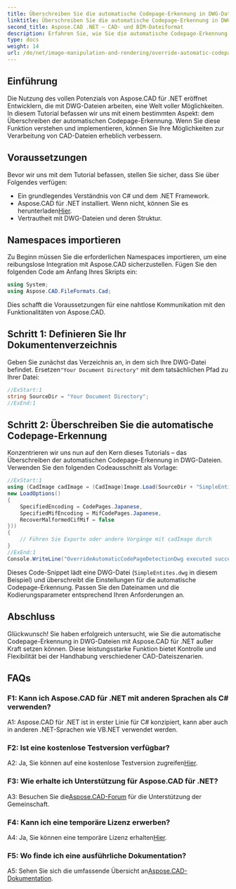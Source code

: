 ```yaml
---
title: Überschreiben Sie die automatische Codepage-Erkennung in DWG-Dateien – Aspose.CAD-Tutorial
linktitle: Überschreiben Sie die automatische Codepage-Erkennung in DWG-Dateien
second_title: Aspose.CAD .NET – CAD- und BIM-Dateiformat
description: Erfahren Sie, wie Sie die automatische Codepage-Erkennung in DWG-Dateien mit Aspose.CAD für .NET außer Kraft setzen. Erweitern Sie mühelos Ihre CAD-Dateiverarbeitungsfunktionen.
type: docs
weight: 14
url: /de/net/image-manipulation-and-rendering/override-automatic-codepage-detection-in-dwg/
---
```

## Einführung

Die Nutzung des vollen Potenzials von Aspose.CAD für .NET eröffnet Entwicklern, die mit DWG-Dateien arbeiten, eine Welt voller Möglichkeiten. In diesem Tutorial befassen wir uns mit einem bestimmten Aspekt: dem Überschreiben der automatischen Codepage-Erkennung. Wenn Sie diese Funktion verstehen und implementieren, können Sie Ihre Möglichkeiten zur Verarbeitung von CAD-Dateien erheblich verbessern.

## Voraussetzungen

Bevor wir uns mit dem Tutorial befassen, stellen Sie sicher, dass Sie über Folgendes verfügen:

- Ein grundlegendes Verständnis von C# und dem .NET Framework.
-  Aspose.CAD für .NET installiert. Wenn nicht, können Sie es herunterladen[Hier](https://releases.aspose.com/cad/net/).
- Vertrautheit mit DWG-Dateien und deren Struktur.

## Namespaces importieren

Zu Beginn müssen Sie die erforderlichen Namespaces importieren, um eine reibungslose Integration mit Aspose.CAD sicherzustellen. Fügen Sie den folgenden Code am Anfang Ihres Skripts ein:

```csharp
using System;
using Aspose.CAD.FileFormats.Cad;
```

Dies schafft die Voraussetzungen für eine nahtlose Kommunikation mit den Funktionalitäten von Aspose.CAD.

## Schritt 1: Definieren Sie Ihr Dokumentenverzeichnis

 Geben Sie zunächst das Verzeichnis an, in dem sich Ihre DWG-Datei befindet. Ersetzen`"Your Document Directory"` mit dem tatsächlichen Pfad zu Ihrer Datei:

```csharp
//ExStart:1
string SourceDir = "Your Document Directory";
//ExEnd:1
```

## Schritt 2: Überschreiben Sie die automatische Codepage-Erkennung

Konzentrieren wir uns nun auf den Kern dieses Tutorials – das Überschreiben der automatischen Codepage-Erkennung in DWG-Dateien. Verwenden Sie den folgenden Codeausschnitt als Vorlage:

```csharp
//ExStart:1
using (CadImage cadImage = (CadImage)Image.Load(SourceDir + "SimpleEntites.dwg",
new LoadOptions()
{
	SpecifiedEncoding = CodePages.Japanese,
	SpecifiedMifEncoding = MifCodePages.Japanese,
	RecoverMalformedCifMif = false
}))
{
	// Führen Sie Exporte oder andere Vorgänge mit cadImage durch
}
//ExEnd:1
Console.WriteLine("OverrideAutomaticCodePageDetectionDwg executed successfully");
```

Dieses Code-Snippet lädt eine DWG-Datei (`SimpleEntites.dwg` in diesem Beispiel) und überschreibt die Einstellungen für die automatische Codepage-Erkennung. Passen Sie den Dateinamen und die Kodierungsparameter entsprechend Ihren Anforderungen an.

## Abschluss

Glückwunsch! Sie haben erfolgreich untersucht, wie Sie die automatische Codepage-Erkennung in DWG-Dateien mit Aspose.CAD für .NET außer Kraft setzen können. Diese leistungsstarke Funktion bietet Kontrolle und Flexibilität bei der Handhabung verschiedener CAD-Dateiszenarien.

## FAQs

### F1: Kann ich Aspose.CAD für .NET mit anderen Sprachen als C# verwenden?

A1: Aspose.CAD für .NET ist in erster Linie für C# konzipiert, kann aber auch in anderen .NET-Sprachen wie VB.NET verwendet werden.

### F2: Ist eine kostenlose Testversion verfügbar?

 A2: Ja, Sie können auf eine kostenlose Testversion zugreifen[Hier](https://releases.aspose.com/).

### F3: Wie erhalte ich Unterstützung für Aspose.CAD für .NET?

 A3: Besuchen Sie die[Aspose.CAD-Forum](https://forum.aspose.com/c/cad/19) für die Unterstützung der Gemeinschaft.

### F4: Kann ich eine temporäre Lizenz erwerben?

 A4: Ja, Sie können eine temporäre Lizenz erhalten[Hier](https://purchase.aspose.com/temporary-license/).

### F5: Wo finde ich eine ausführliche Dokumentation?

 A5: Sehen Sie sich die umfassende Übersicht an[Aspose.CAD-Dokumentation](https://reference.aspose.com/cad/net/).